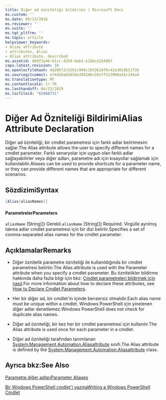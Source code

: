 ```yaml
---
title: Diğer ad özniteliği bildirimi | Microsoft Docs
ms.custom: ''
ms.date: 09/13/2016
ms.reviewer: ''
ms.suite: ''
ms.tgt_pltfrm: ''
ms.topic: article
helpviewer_keywords:
- Alias attribute
- attributes, Alias
- Alias attribute, described
ms.assetid: d0df3a46-b1cc-42b9-beb1-e16bce254007
caps.latest.revision: 10
ms.openlocfilehash: 4d20672c5181c994c1b53624f6c42a301db11f26
ms.sourcegitcommit: e7445ba8203da304286c591ff513900ad1c244a4
ms.translationtype: MT
ms.contentlocale: tr-TR
ms.lasthandoff: 04/23/2019
ms.locfileid: "62068731"
---
```

# <a name="alias-attribute-declaration"></a><span data-ttu-id="754f6-102">Diğer Ad Özniteliği Bildirimi</span><span class="sxs-lookup"><span data-stu-id="754f6-102">Alias Attribute Declaration</span></span>

<span data-ttu-id="754f6-103">Diğer ad özniteliği, bir cmdlet parametresi için farklı adlar belirtmesini sağlar.</span><span class="sxs-lookup"><span data-stu-id="754f6-103">The Alias attribute allows the user to specify different names for a cmdlet parameter.</span></span> <span data-ttu-id="754f6-104">Farklı senaryolar için uygun olan farklı adlar sağlayabilirler veya diğer adları, parametre adı için kısayollar sağlamak için kullanılabilir.</span><span class="sxs-lookup"><span data-stu-id="754f6-104">Aliases can be used to provide shortcuts for a parameter name, or they can provide different names that are appropriate for different scenarios.</span></span>

## <a name="syntax"></a><span data-ttu-id="754f6-105">Sözdizimi</span><span class="sxs-lookup"><span data-stu-id="754f6-105">Syntax</span></span>

```csharp
[Alias(aliasNames)]
```

#### <a name="parameters"></a><span data-ttu-id="754f6-106">Parametreler</span><span class="sxs-lookup"><span data-stu-id="754f6-106">Parameters</span></span>

<span data-ttu-id="754f6-107">`aliasName` (String[]) Gerekli.</span><span class="sxs-lookup"><span data-stu-id="754f6-107">`aliasName` (String[]) Required.</span></span> <span data-ttu-id="754f6-108">Virgülle ayrılmış takma adlar cmdlet parametresi için bir dizi belirtir.</span><span class="sxs-lookup"><span data-stu-id="754f6-108">Specifies a set of comma-separated alias names for the cmdlet parameter.</span></span>

## <a name="remarks"></a><span data-ttu-id="754f6-109">Açıklamalar</span><span class="sxs-lookup"><span data-stu-id="754f6-109">Remarks</span></span>

- <span data-ttu-id="754f6-110">Diğer öznitelik parametre özniteliği ile kullanıldığında bir cmdlet parametresi belirtin.</span><span class="sxs-lookup"><span data-stu-id="754f6-110">The Alias attribute is used with the Parameter attribute when you specify a cmdlet parameter.</span></span> <span data-ttu-id="754f6-111">Bu öznitelikler bildirme hakkında daha fazla bilgi için bkz: [Cmdlet parametreleri bildirmek için nasıl](./how-to-declare-cmdlet-parameters.md).</span><span class="sxs-lookup"><span data-stu-id="754f6-111">For more information about how to declare these attributes, see [How to Declare Cmdlet Parameters](./how-to-declare-cmdlet-parameters.md).</span></span>

- <span data-ttu-id="754f6-112">Her bir diğer ad, bir cmdlet'in içinde benzersiz olmalıdır.</span><span class="sxs-lookup"><span data-stu-id="754f6-112">Each alias name must be unique within a cmdlet.</span></span> <span data-ttu-id="754f6-113">Windows PowerShell için yinelenen diğer adlar denetlemez.</span><span class="sxs-lookup"><span data-stu-id="754f6-113">Windows PowerShell does not check for duplicate alias names.</span></span>

- <span data-ttu-id="754f6-114">Diğer ad özniteliği, bir kez her bir cmdlet parametresi için kullanılır.</span><span class="sxs-lookup"><span data-stu-id="754f6-114">The Alias attribute is used once for each parameter in a cmdlet.</span></span>

- <span data-ttu-id="754f6-115">Diğer ad özniteliği tarafından tanımlanan [System.Management.Automation.Aliasattribute](/dotnet/api/System.Management.Automation.AliasAttribute) sınıfı.</span><span class="sxs-lookup"><span data-stu-id="754f6-115">The Alias attribute is defined by the [System.Management.Automation.Aliasattribute](/dotnet/api/System.Management.Automation.AliasAttribute) class.</span></span>

## <a name="see-also"></a><span data-ttu-id="754f6-116">Ayrıca bkz:</span><span class="sxs-lookup"><span data-stu-id="754f6-116">See Also</span></span>

[<span data-ttu-id="754f6-117">Parametre diğer adları</span><span class="sxs-lookup"><span data-stu-id="754f6-117">Parameter Aliases</span></span>](./parameter-aliases.md)

[<span data-ttu-id="754f6-118">Bir Windows PowerShell cmdlet'i yazma</span><span class="sxs-lookup"><span data-stu-id="754f6-118">Writing a Windows PowerShell Cmdlet</span></span>](./writing-a-windows-powershell-cmdlet.md)

